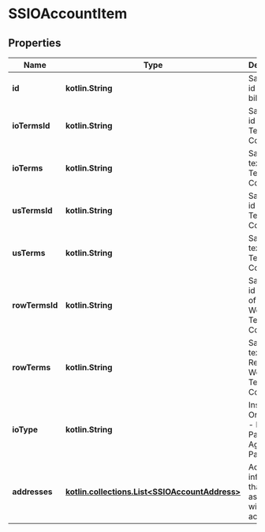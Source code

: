 
# SSIOAccountItem

## Properties
| Name | Type | Description | Notes |
| ------------ | ------------- | ------------- | ------------- |
| **id** | **kotlin.String** | Salesforce id for billto_info |  [optional] |
| **ioTermsId** | **kotlin.String** | Salesforce id for IO Terms and Conditions |  [optional] |
| **ioTerms** | **kotlin.String** | Salesforce text for IO Terms and Conditions |  [optional] |
| **usTermsId** | **kotlin.String** | Salesforce id for US Terms and Conditions |  [optional] |
| **usTerms** | **kotlin.String** | Salesforce text for US Terms and Conditions |  [optional] |
| **rowTermsId** | **kotlin.String** | Salesforce id for Rest of the World Terms and Conditions |  [optional] |
| **rowTerms** | **kotlin.String** | Salesforce text for Rest of the World Terms and Conditions |  [optional] |
| **ioType** | **kotlin.String** | Insertion Order Type - Pinterest Paper or Agency Paper |  [optional] |
| **addresses** | [**kotlin.collections.List&lt;SSIOAccountAddress&gt;**](SSIOAccountAddress.md) | Address information that is associated with this account. |  [optional] |



